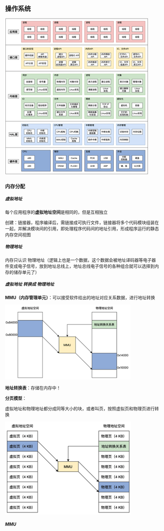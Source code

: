## 操作系统

<img src="../netty/assets/操作系统架构.jpg" alt="操作系统架构" style="zoom: 50%;" />



### 内存分配

##### 虚拟地址

每个应用程序的**虚拟地址空间**是相同的，但是互相独立

创建：链接器，程序编译后，需链接成可执行文件，链接器将多个代码模块组装在一起，并解决模块间的引用，即处理程序代码间的地址引用，形成程序运行的静态内存空间视图



##### 物理地址

内存只认识 物理地址（逻辑上也是一个数据，这个数据会被地址译码器等电子器件变成电子信号，放到地址总线上，地址总线电子信号的各种组合就可以选择到内存的储存单元了）



##### 虚拟地址 转换成 物理地址

**MMU（内存管理单元）**：可以接受软件给出的地址对应关系数据，进行地址转换

<img src="assets/image-20211030222349680.png" alt="image-20211030222349680" style="zoom:40%;" />

**地址转换表**：存储在内存中！

**分页模型**：

虚拟地址和物理地址都分成同等大小的块，或者叫页，按照虚拟页和物理页进行转换

<img src="assets/image-20211030222801857.png" alt="image-20211030222801857" style="zoom:50%;" />



##### MMU


